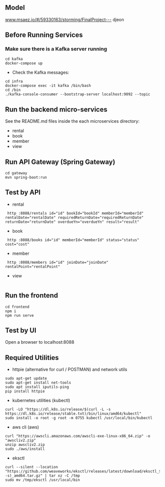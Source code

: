 # 

## Model
www.msaez.io/#/59330163/storming/FinalProject---
djeon

## Before Running Services
### Make sure there is a Kafka server running
```
cd kafka
docker-compose up
```
- Check the Kafka messages:
```
cd infra
docker-compose exec -it kafka /bin/bash
cd /bin
./kafka-console-consumer --bootstrap-server localhost:9092 --topic
```

## Run the backend micro-services
See the README.md files inside the each microservices directory:

- rental
- book
- member
- view


## Run API Gateway (Spring Gateway)
```
cd gateway
mvn spring-boot:run
```

## Test by API
- rental
```
 http :8088/rentals id="id" bookId="bookId" memberId="memberId" rentalDate="rentalDate" requiredReturnDate="requiredReturnDate" returnDate="returnDate" overdueYn="overdueYn" result="result" 
```
- book
```
 http :8088/books id="id" memberId="memberId" status="status" cost="cost" 
```
- member
```
 http :8088/members id="id" joinDate="joinDate" rentalPoint="rentalPoint" 
```
- view
```
```


## Run the frontend
```
cd frontend
npm i
npm run serve
```

## Test by UI
Open a browser to localhost:8088

## Required Utilities

- httpie (alternative for curl / POSTMAN) and network utils
```
sudo apt-get update
sudo apt-get install net-tools
sudo apt install iputils-ping
pip install httpie
```

- kubernetes utilities (kubectl)
```
curl -LO "https://dl.k8s.io/release/$(curl -L -s https://dl.k8s.io/release/stable.txt)/bin/linux/amd64/kubectl"
sudo install -o root -g root -m 0755 kubectl /usr/local/bin/kubectl
```

- aws cli (aws)
```
curl "https://awscli.amazonaws.com/awscli-exe-linux-x86_64.zip" -o "awscliv2.zip"
unzip awscliv2.zip
sudo ./aws/install
```

- eksctl 
```
curl --silent --location "https://github.com/weaveworks/eksctl/releases/latest/download/eksctl_$(uname -s)_amd64.tar.gz" | tar xz -C /tmp
sudo mv /tmp/eksctl /usr/local/bin
```

